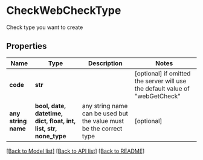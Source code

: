 # CheckWebCheckType

Check type you want to create

## Properties
Name | Type | Description | Notes
------------ | ------------- | ------------- | -------------
**code** | **str** |  | [optional]  if omitted the server will use the default value of "webGetCheck"
**any string name** | **bool, date, datetime, dict, float, int, list, str, none_type** | any string name can be used but the value must be the correct type | [optional]

[[Back to Model list]](../README.md#documentation-for-models) [[Back to API list]](../README.md#documentation-for-api-endpoints) [[Back to README]](../README.md)


